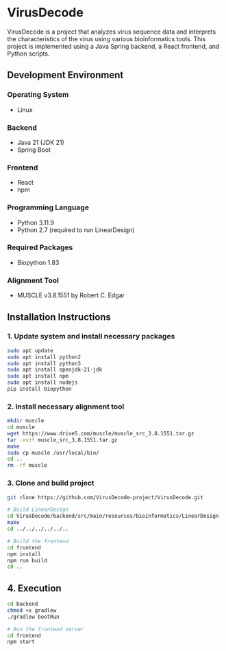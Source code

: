# VirusDecode

VirusDecode is a project that analyzes virus sequence data and interprets the characteristics of the virus using various bioinformatics tools. This project is implemented using a Java Spring backend, a React frontend, and Python scripts.

## Development Environment

### Operating System
- Linux

### Backend
- Java 21 (JDK 21)
- Spring Boot

### Frontend
- React
- npm

### Programming Language
- Python 3.11.9
- Python 2.7 (required to run LinearDesign)

### Required Packages
- Biopython 1.83

### Alignment Tool
- MUSCLE v3.8.1551 by Robert C. Edgar

## Installation Instructions

### 1. Update system and install necessary packages
```sh
sudo apt update
sudo apt install python2
sudo apt install python3
sudo apt install openjdk-21-jdk
sudo apt install npm
sudo apt install nodejs
pip install biopython
```
### 2. Install necessary alignment tool
```sh
mkdir muscle
cd muscle
wget https://www.drive5.com/muscle/muscle_src_3.8.1551.tar.gz
tar -xvzf muscle_src_3.8.1551.tar.gz
make
sudo cp muscle /usr/local/bin/
cd ..
rm -rf muscle
```

### 3. Clone and build project
```sh
git clone https://github.com/VirusDecode-project/VirusDecode.git

# Build LinearDesign
cd VirusDecode/backend/src/main/resources/bioinformatics/LinearDesign
make
cd ../../../../../..

# Build the frontend
cd frontend
npm install
npm run build
cd ..
```

## 4. Execution
```sh
cd backend
chmod +x gradlew
./gradlew bootRun
```

```sh
# Run the frontend server
cd frontend
npm start
```
